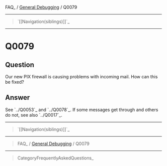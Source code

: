 FAQ\_ / [General Debugging](FAQ/General_Debugging) / Q0079

* * * * *

> \`[[Navigation(siblings)]]\`\_

* * * * *

Q0079
=====

Question
--------

Our new PIX firewall is causing problems with incoming mail. How can
this be fixed?

Answer
------

See \`../Q0053\`\_ and \`../Q0078\`\_. If some messages get through and
others do not, see also \`../Q0017\`\_.

* * * * *

> \`[[Navigation(siblings)]]\`\_

* * * * *

> FAQ\_ / [General Debugging](FAQ/General_Debugging) / Q0079

* * * * *

> CategoryFrequentlyAskedQuestions\_
